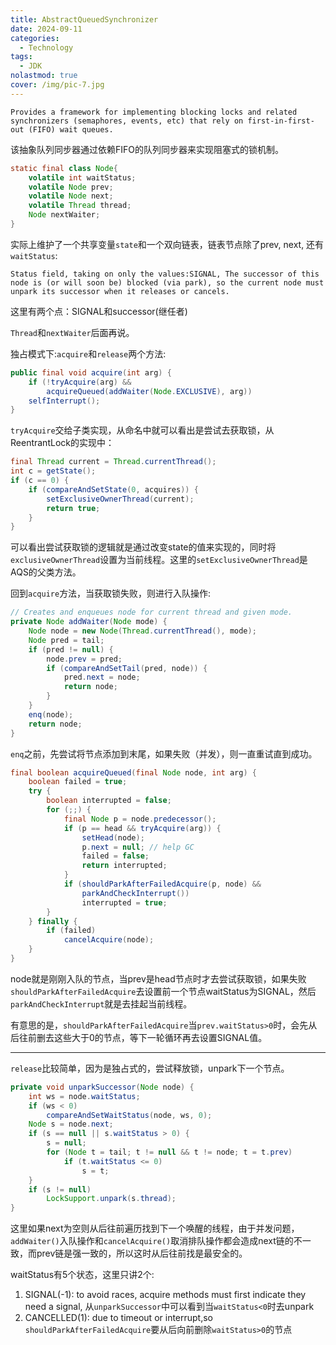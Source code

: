 ```yaml
---
title: AbstractQueuedSynchronizer
date: 2024-09-11
categories:
  - Technology
tags:
  - JDK
nolastmod: true
cover: /img/pic-7.jpg
---
```

`Provides a framework for implementing blocking locks and related synchronizers (semaphores, events, etc) that rely on first-in-first-out (FIFO) wait queues.`

该抽象队列同步器通过依赖FIFO的队列同步器来实现阻塞式的锁机制。
```java
static final class Node{
    volatile int waitStatus;
    volatile Node prev;
    volatile Node next;
    volatile Thread thread;
    Node nextWaiter;
}
```
实际上维护了一个共享变量`state`和一个双向链表，链表节点除了prev, next, 还有`waitStatus`:

`Status field, taking on only the values:SIGNAL, The successor of this node is (or will soon be) blocked (via park), so the current node must unpark its successor when it releases or cancels.`

这里有两个点：SIGNAL和successor(继任者)

`Thread`和`nextWaiter`后面再说。

独占模式下:`acquire`和`release`两个方法:
```java
public final void acquire(int arg) {
    if (!tryAcquire(arg) &&
        acquireQueued(addWaiter(Node.EXCLUSIVE), arg))
    selfInterrupt();
}
```
`tryAcquire`交给子类实现，从命名中就可以看出是尝试去获取锁，从ReentrantLock的实现中：
```java
final Thread current = Thread.currentThread();
int c = getState();
if (c == 0) {
    if (compareAndSetState(0, acquires)) {
        setExclusiveOwnerThread(current);
        return true;
    }
}
```
可以看出尝试获取锁的逻辑就是通过改变state的值来实现的，同时将`exclusiveOwnerThread`设置为当前线程。这里的`setExclusiveOwnerThread`是AQS的父类方法。

回到`acquire`方法，当获取锁失败，则进行入队操作:
```java
// Creates and enqueues node for current thread and given mode.
private Node addWaiter(Node mode) {
    Node node = new Node(Thread.currentThread(), mode);
    Node pred = tail;
    if (pred != null) {
        node.prev = pred;
        if (compareAndSetTail(pred, node)) {
            pred.next = node;
            return node;
        }
    }
    enq(node);
    return node;
}
```
`enq`之前，先尝试将节点添加到末尾，如果失败（并发），则一直重试直到成功。

```java
final boolean acquireQueued(final Node node, int arg) {
    boolean failed = true;
    try {
        boolean interrupted = false;
        for (;;) {
            final Node p = node.predecessor();
            if (p == head && tryAcquire(arg)) {
                setHead(node);
                p.next = null; // help GC
                failed = false;
                return interrupted;
            }
            if (shouldParkAfterFailedAcquire(p, node) &&
                parkAndCheckInterrupt())
                interrupted = true;
        }
    } finally {
        if (failed)
            cancelAcquire(node);
    }
}
```
node就是刚刚入队的节点，当prev是head节点时才去尝试获取锁，如果失败`shouldParkAfterFailedAcquire`去设置前一个节点waitStatus为SIGNAL，然后`parkAndCheckInterrupt`就是去挂起当前线程。

有意思的是，`shouldParkAfterFailedAcquire`当`prev.waitStatus>0`时，会先从后往前删去这些大于0的节点，等下一轮循环再去设置SIGNAL值。

---

`release`比较简单，因为是独占式的，尝试释放锁，unpark下一个节点。
```java
private void unparkSuccessor(Node node) {
    int ws = node.waitStatus;
    if (ws < 0)
        compareAndSetWaitStatus(node, ws, 0);
    Node s = node.next;
    if (s == null || s.waitStatus > 0) {
        s = null;
        for (Node t = tail; t != null && t != node; t = t.prev)
            if (t.waitStatus <= 0)
                s = t;
    }
    if (s != null)
        LockSupport.unpark(s.thread);
}
```
这里如果next为空则从后往前遍历找到下一个唤醒的线程，由于并发问题，`addWaiter()`入队操作和`cancelAcquire()`取消排队操作都会造成next链的不一致，而prev链是强一致的，所以这时从后往前找是最安全的。

waitStatus有5个状态，这里只讲2个:
1. SIGNAL(-1): to avoid races, acquire methods must first indicate they need a signal, 从`unparkSuccessor`中可以看到当`waitStatus<0`时去unpark
2. CANCELLED(1): due to timeout or interrupt,so `shouldParkAfterFailedAcquire`要从后向前删除`waitStatus>0`的节点